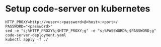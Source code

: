 # Setup code-server on kubernetes

```
HTTP_PROXY=http://<user>:<password>@<host>:<port>/
PASSWORD="<password>"
sed -e "s;%HTTP_PROXY%;$HTTP_PROXY;g" -e "s;%PASSWORD%;$PASSWORD;g" code-server-deployment.yaml
kubectl apply -f ./
